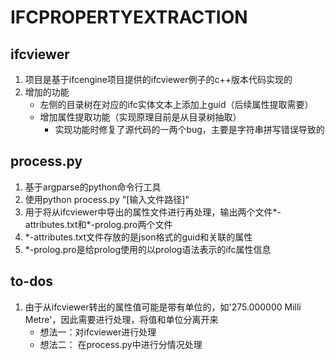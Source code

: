# IFCPROPERTYEXTRACTION
## ifcviewer
1. 项目是基于ifcengine项目提供的ifcviewer例子的c++版本代码实现的
2. 增加的功能
	+ 左侧的目录树在对应的ifc实体文本上添加上guid（后续属性提取需要）
	+ 增加属性提取功能（实现原理目前是从目录树抽取）  
		- 实现功能时修复了源代码的一两个bug，主要是字符串拼写错误导致的 

## process.py
1. 基于argparse的python命令行工具
2. 使用python process.py "[输入文件路径]"
3. 用于将从ifcviewer中导出的属性文件进行再处理，输出两个文件*-attributes.txt和*-prolog.pro两个文件
4. *-attributes.txt文件存放的是json格式的guid和关联的属性
5. *-prolog.pro是给prolog使用的以prolog语法表示的ifc属性信息 

## to-dos
1. 由于从ifcviewer转出的属性值可能是带有单位的，如'275.000000 Milli Metre'，因此需要进行处理，将值和单位分离开来
	+ 想法一：对ifcviewer进行处理
	+ 想法二： 在process.py中进行分情况处理
